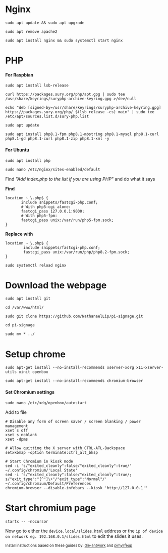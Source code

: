 # Nginx
```
sudo apt update && sudo apt upgrade
```

```
sudo apt remove apache2
```

```
sudo apt install nginx && sudo systemctl start nginx
```

# PHP
#### For Raspbian
```
sudo apt install lsb-release
```

```
curl https://packages.sury.org/php/apt.gpg | sudo tee /usr/share/keyrings/suryphp-archive-keyring.gpg >/dev/null
```


```
echo "deb [signed-by=/usr/share/keyrings/suryphp-archive-keyring.gpg] https://packages.sury.org/php/ $(lsb_release -cs) main" | sudo tee /etc/apt/sources.list.d/sury-php.list
```

```
sudo apt update
```

```
sudo apt install php8.1-fpm php8.1-mbstring php8.1-mysql php8.1-curl php8.1-gd php8.1-curl php8.1-zip php8.1-xml -y
```

#### For Ubuntu
```
sudo apt install php
```

```
sudo nano /etc/nginx/sites-enabled/default
```
Find *"Add index.php to the list if you are using PHP"* and do what it says

**Find**
```
location ~ \.php$ {
       include snippets/fastcgi-php.conf;
       # With php5-cgi alone:
       fastcgi_pass 127.0.0.1:9000;
       # With php5-fpm:
       fastcgi_pass unix:/var/run/php5-fpm.sock;
}
```

**Replace with**
```
location ~ \.php$ {
        include snippets/fastcgi-php.conf;
        fastcgi_pass unix:/var/run/php/php8.2-fpm.sock;
}
```
```
sudo systemctl reload nginx
```

# Download the webpage
```
sudo apt install git
```
```
cd /var/www/html/
```
```
sudo git clone https://github.com/NathanaelLip/pi-signage.git
```
```
cd pi-signage
```
```
sudo mv * ../
```

# Setup chrome
```
sudo apt-get install --no-install-recommends xserver-xorg x11-xserver-utils xinit openbox
```
```
sudo apt-get install --no-install-recommends chromium-browser
```

#### Set Chromium settings
```
sudo nano /etc/xdg/openbox/autostart
```
Add to file
```
# Disable any form of screen saver / screen blanking / power management
xset s off
xset s noblank
xset -dpms

# Allow quitting the X server with CTRL-ATL-Backspace
setxkbmap -option terminate:ctrl_alt_bksp

# Start Chromium in kiosk mode
sed -i 's/"exited_cleanly":false/"exited_cleanly":true/' ~/.config/chromium/'Local State'
sed -i 's/"exited_cleanly":false/"exited_cleanly":true/; s/"exit_type":"[^"]\+"/"exit_type":"Normal"/' ~/.config/chromium/Default/Preferences
chromium-browser --disable-infobars --kiosk 'http://127.0.0.1'"
```

# Start chromium page
```
startx -- -nocursor
```

Now go to either the `device.local/slides.html` address or the `ip of device on network eg. 192.168.0.1/slides.html` to edit the slides it uses.

<sub>Install instructions based on these guides by: [die-antwork](https://die-antwort.eu/techblog/2017-12-setup-raspberry-pi-for-kiosk-mode/) and [pimylifeup](https://pimylifeup.com/raspberry-pi-nginx/)</sub>